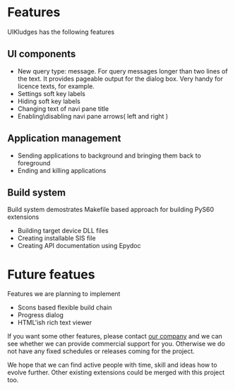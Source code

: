 # Features #

UIKludges has the following features

## UI components ##

  * New query type: message. For query messages longer than two lines of the text. It provides pageable output for the dialog box. Very handy for licence texts, for example.
  * Settings soft key labels
  * Hiding soft key labels
  * Changing text of navi pane title
  * Enabling\disabling navi pane arrows( left and right )

## Application management ##
  * Sending applications to background and bringing them back to foreground
  * Ending and killing applications

## Build system ##

Build system demostrates Makefile based approach for building PyS60 extensions

  * Building target device DLL files
  * Creating installable SIS file
  * Creating API documentation using Epydoc

# Future featues #

Features we are planning to implement
  * Scons based flexible build chain
  * Progress dialog
  * HTML'ish rich text viewer

If you want some other features, please contact [our company](http://www.redinnovation.com) and we can see whether we can provide commercial support for you. Otherwise we do not have any fixed schedules or releases coming for the project.

We hope that we can find active people with time, skill and ideas how to evolve further. Other existing extensions could be merged with this project too.